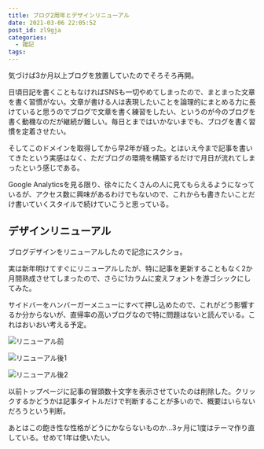 ```yaml
---
title: ブログ2周年とデザインリニューアル
date: 2021-03-06 22:05:52
post_id: zl9gja
categories:
  - 雑記
tags:
---
```


気づけば3か月以上ブログを放置していたのでそろそろ再開。

日頃日記を書くこともなければSNSも一切やめてしまったので、まとまった文章を書く習慣がない。文章が書ける人は表現したいことを論理的にまとめる力に長けていると思うのでブログで文章を書く練習をしたい、というのが今のブログを書く動機なのだが継続が難しい。毎日とまではいかないまでも、ブログを書く習慣を定着させたい。

そしてこのドメインを取得してから早2年が経った。とはいえ今まで記事を書いてきたという実感はなく、ただブログの環境を構築するだけで月日が流れてしまったという感じである。

Google Analyticsを見る限り、徐々にたくさんの人に見てもらえるようになっているが、アクセス数に興味があるわけでもないので、これからも書きたいことだけ書いていくスタイルで続けていこうと思っている。


## デザインリニューアル

ブログデザインをリニューアルしたので記念にスクショ。

実は新年明けてすぐにリニューアルしたが、特に記事を更新することもなく2か月間熟成させてしまったので、さらに1カラムに変えフォントを游ゴシックにしてみた。

サイドバーをハンバーガーメニューにすべて押し込めたので、これがどう影響するか分からないが、直帰率の高いブログなので特に問題はないと読んでいる。これはおいおい考える予定。


![リニューアル前](1.png)

![リニューアル後1](2.png)

![リニューアル後2](3.png)


以前トップページに記事の冒頭数十文字を表示させていたのは削除した。クリックするかどうかは記事タイトルだけで判断することが多いので、概要はいらないだろうという判断。

あとはこの飽き性な性格がどうにかならないものか...3ヶ月に1度はテーマ作り直している。せめて1年は使いたい。